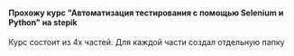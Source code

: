 #### Прохожу курс "Автоматизация тестирования с помощью Selenium и Python" на stepik

Курс состоит из 4х частей. Для каждой части создал отдельную папку

